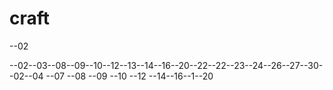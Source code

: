# craft
--02

--02--03--08--09--10--12--13--14--16--20--22--22--23--24--26--27--30--02--04
--07
--08
--09
--10
--12
--14--16--1--20
